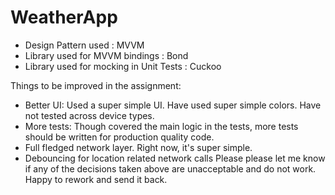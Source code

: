 # WeatherApp

- Design Pattern used : MVVM
- Library used for MVVM bindings : Bond
- Library used for mocking in Unit Tests : Cuckoo

Things to be improved in the assignment:
- Better UI: Used a super simple UI. Have used super simple colors. Have not tested
across device types.
- More tests: Though covered the main logic in the tests, more tests should be written for
production quality code.
- Full fledged network layer. Right now, it's super simple.
- Debouncing for location related network calls
Please please let me know if any of the decisions taken above are unacceptable and do not
work. Happy to rework and send it back.
